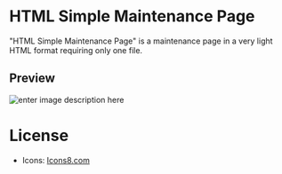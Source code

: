 # HTML Simple Maintenance Page
"HTML Simple Maintenance Page" is a maintenance page in a very light HTML format requiring only one file. 
## Preview
![enter image description here](https://raw.githubusercontent.com/theoricher/Simple-Maintenance-Page/master/preview.jpg)

# License
 - Icons: [Icons8.com](https://icons8.com/)